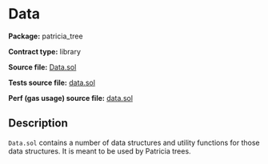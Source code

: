# Data

**Package:** patricia_tree

**Contract type:** library

**Source file:** [Data.sol](../../src/patricia_tree/Data.sol)

**Tests source file:** [data.sol](../../test/patricia_tree/data.sol)

**Perf (gas usage) source file:** [data.sol](../../perf/patricia_tree/data.sol)

## Description

`Data.sol` contains a number of data structures and utility functions for those data structures. It is meant to be used by Patricia trees.